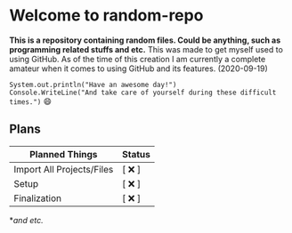 # Welcome to random-repo

**This is a repository containing random files. Could be anything, such as programming related stuffs and etc.**
This was made to get myself used to using GitHub. As of the time of this creation I am currently a complete amateur when it comes to using GitHub and its features. (2020-09-19)

`System.out.println("Have an awesome day!")`\
`Console.WriteLine("And take care of yourself during these difficult times.")`
:smile:

## Plans

Planned Things               | Status
---------------------------- | -----------
 Import All Projects/Files | [ :x: ]
 Setup                     | [ :x: ]
 Finalization              | [ :x: ]

**and etc.*
